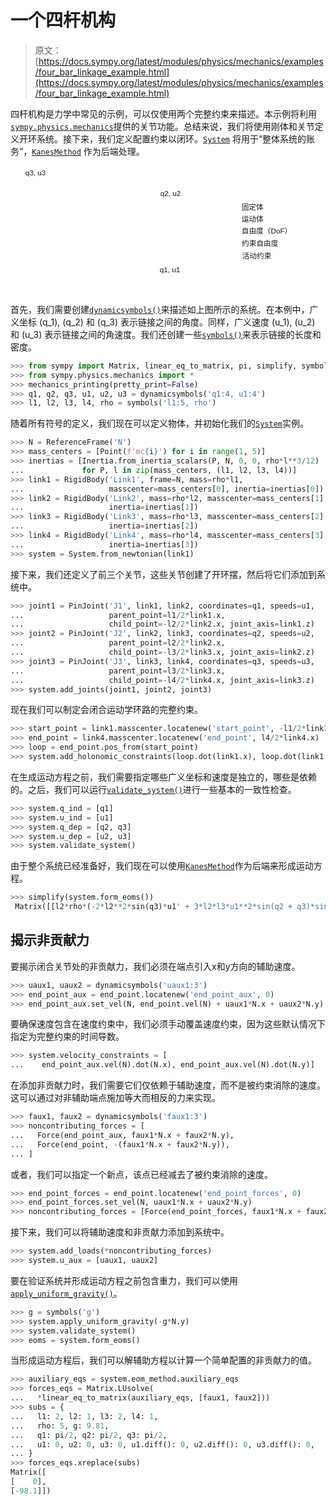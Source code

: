 # 一个四杆机构

> 原文：[https://docs.sympy.org/latest/modules/physics/mechanics/examples/four_bar_linkage_example.html](https://docs.sympy.org/latest/modules/physics/mechanics/examples/four_bar_linkage_example.html)

四杆机构是力学中常见的示例，可以仅使用两个完整约束来描述。本示例将利用[`sympy.physics.mechanics`](../index.html#module-sympy.physics.mechanics "sympy.physics.mechanics")提供的关节功能。总结来说，我们将使用刚体和关节定义开环系统。接下来，我们定义配置约束以闭环。[`System`](../api/system.html#sympy.physics.mechanics.system.System "sympy.physics.mechanics.system.System") 将用于“整体系统的账务”，[`KanesMethod`](../api/kane_lagrange.html#sympy.physics.mechanics.kane.KanesMethod "sympy.physics.mechanics.kane.KanesMethod") 作为后端处理。

<svg class="align-center" width="700" overflow="hidden" version="1.1" viewBox="0 0 688.80481 280.10239"><text transform="rotate(20.636022)" x="217.61748" y="-6.2926989" fill="#ffffff" font-family="Arial, Arial_MSFontService, sans-serif" font-size="16px" font-weight="400" stroke-width=".193657">链接3</text> <text transform="rotate(-59.450547)" x="-9.7048655" y="361.74994" fill="#ffffff" font-family="Arial, Arial_MSFontService, sans-serif" font-size="16px" font-weight="400" stroke-width=".193657">链接2</text> <text transform="rotate(-64.933169)" x="-117.5733" y="126.01302" fill="#ffffff" font-family="Arial, Arial_MSFontService, sans-serif" font-size="16px" font-weight="400" stroke-width=".193657">链接4</text> <text x="505.32043" y="148.07506" fill="CurrentColor" font-family="Arial, Arial_MSFontService, sans-serif" font-size="16px" font-weight="400" stroke-width=".193657">自由度（DoF）</text> <text x="506.57825" y="201.83926" fill="CurrentColor" font-family="Arial, Arial_MSFontService, sans-serif" font-size="16px" font-weight="400" stroke-width=".193657">活动约束</text> <text x="505.75793" y="174.5529" fill="CurrentColor" font-family="Arial, Arial_MSFontService, sans-serif" font-size="16px" font-weight="400" stroke-width=".193657">约束自由度</text> <text x="505.36731" y="121.73777" fill="CurrentColor" font-family="Arial, Arial_MSFontService, sans-serif" font-size="16px" font-weight="400" stroke-width=".193657">运动体</text> <text x="505.24231" y="95.400467" fill="CurrentColor" font-family="Arial, Arial_MSFontService, sans-serif" font-size="16px" font-weight="400" stroke-width=".193657">固定体</text> <text x="138.75917" y="240.86946" fill="CurrentColor" font-family="Arial, Arial_MSFontService, sans-serif" font-size="16px" font-weight="400" stroke-width=".193657"><tspan fill="#ffffff">链接1</tspan></text> <text x="326.16098" y="232.57265" fill="CurrentColor" font-family="Arial, Arial_MSFontService, sans-serif" font-size="16px" font-weight="400" stroke-width=".193657">q1, u1</text> <text x="32.488701" y="20.635042" fill="CurrentColor" font-family="Arial, Arial_MSFontService, sans-serif" font-size="16px" font-weight="400" stroke-width=".193657">q3, u3</text> <text x="327.66376" y="65.940979" fill="CurrentColor" font-family="Arial, Arial_MSFontService, sans-serif" font-size="16px" font-weight="400" stroke-width=".193657">q2, u2</text></svg>

首先，我们需要创建[`dynamicsymbols()`](../../vector/api/functions.html#sympy.physics.vector.dynamicsymbols "sympy.physics.vector.dynamicsymbols")来描述如上图所示的系统。在本例中，广义坐标 \(q_1\), \(q_2\) 和 \(q_3\) 表示链接之间的角度。同样，广义速度 \(u_1\), \(u_2\) 和 \(u_3\) 表示链接之间的角速度。我们还创建一些[`symbols()`](../../../core.html#sympy.core.symbol.symbols "sympy.core.symbol.symbols")来表示链接的长度和密度。

```py
>>> from sympy import Matrix, linear_eq_to_matrix, pi, simplify, symbols
>>> from sympy.physics.mechanics import *
>>> mechanics_printing(pretty_print=False)
>>> q1, q2, q3, u1, u2, u3 = dynamicsymbols('q1:4, u1:4')
>>> l1, l2, l3, l4, rho = symbols('l1:5, rho') 
```

随着所有符号的定义，我们现在可以定义物体，并初始化我们的[`System`](../api/system.html#sympy.physics.mechanics.system.System "sympy.physics.mechanics.system.System")实例。

```py
>>> N = ReferenceFrame('N')
>>> mass_centers = [Point(f'mc{i}') for i in range(1, 5)]
>>> inertias = [Inertia.from_inertia_scalars(P, N, 0, 0, rho*l**3/12)
...             for P, l in zip(mass_centers, (l1, l2, l3, l4))]
>>> link1 = RigidBody('Link1', frame=N, mass=rho*l1,
...                   masscenter=mass_centers[0], inertia=inertias[0])
>>> link2 = RigidBody('Link2', mass=rho*l2, masscenter=mass_centers[1],
...                   inertia=inertias[1])
>>> link3 = RigidBody('Link3', mass=rho*l3, masscenter=mass_centers[2],
...                   inertia=inertias[2])
>>> link4 = RigidBody('Link4', mass=rho*l4, masscenter=mass_centers[3],
...                   inertia=inertias[3])
>>> system = System.from_newtonian(link1) 
```

接下来，我们还定义了前三个关节，这些关节创建了开环摆，然后将它们添加到系统中。

```py
>>> joint1 = PinJoint('J1', link1, link2, coordinates=q1, speeds=u1,
...                   parent_point=l1/2*link1.x,
...                   child_point=-l2/2*link2.x, joint_axis=link1.z)
>>> joint2 = PinJoint('J2', link2, link3, coordinates=q2, speeds=u2,
...                   parent_point=l2/2*link2.x,
...                   child_point=-l3/2*link3.x, joint_axis=link2.z)
>>> joint3 = PinJoint('J3', link3, link4, coordinates=q3, speeds=u3,
...                   parent_point=l3/2*link3.x,
...                   child_point=-l4/2*link4.x, joint_axis=link3.z)
>>> system.add_joints(joint1, joint2, joint3) 
```

现在我们可以制定会闭合运动学环路的完整约束。

```py
>>> start_point = link1.masscenter.locatenew('start_point', -l1/2*link1.x)
>>> end_point = link4.masscenter.locatenew('end_point', l4/2*link4.x)
>>> loop = end_point.pos_from(start_point)
>>> system.add_holonomic_constraints(loop.dot(link1.x), loop.dot(link1.y)) 
```

在生成运动方程之前，我们需要指定哪些广义坐标和速度是独立的，哪些是依赖的。之后，我们可以运行[`validate_system()`](../api/system.html#sympy.physics.mechanics.system.System.validate_system "sympy.physics.mechanics.system.System.validate_system")进行一些基本的一致性检查。

```py
>>> system.q_ind = [q1]
>>> system.u_ind = [u1]
>>> system.q_dep = [q2, q3]
>>> system.u_dep = [u2, u3]
>>> system.validate_system() 
```

由于整个系统已经准备好，我们现在可以使用[`KanesMethod`](../api/kane_lagrange.html#sympy.physics.mechanics.kane.KanesMethod "sympy.physics.mechanics.kane.KanesMethod")作为后端来形成运动方程。

```py
>>> simplify(system.form_eoms())
 Matrix([[l2*rho*(-2*l2**2*sin(q3)*u1' + 3*l2*l3*u1**2*sin(q2 + q3)*sin(q2) + 3*l2*l3*sin(q2)*cos(q2 + q3)*u1' - 3*l2*l3*sin(q3)*u1' + 3*l2*l4*u1**2*sin(q2 + q3)*sin(q2) + 3*l2*l4*sin(q2)*cos(q2 + q3)*u1' + 3*l3**2*u1**2*sin(q2)*sin(q3) + 6*l3**2*u1*u2*sin(q2)*sin(q3) + 3*l3**2*u2**2*sin(q2)*sin(q3) + 2*l3**2*sin(q2)*cos(q3)*u1' + 2*l3**2*sin(q2)*cos(q3)*u2' - l3**2*sin(q3)*cos(q2)*u1' - l3**2*sin(q3)*cos(q2)*u2' + 3*l3*l4*u1**2*sin(q2)*sin(q3) + 6*l3*l4*u1*u2*sin(q2)*sin(q3) + 3*l3*l4*u2**2*sin(q2)*sin(q3) + 3*l3*l4*sin(q2)*cos(q3)*u1' + 3*l3*l4*sin(q2)*cos(q3)*u2' + l4**2*sin(q2)*u1' + l4**2*sin(q2)*u2' + l4**2*sin(q2)*u3')/(6*sin(q3))]]) 
```

## 揭示非贡献力

要揭示闭合关节处的非贡献力，我们必须在端点引入x和y方向的辅助速度。

```py
>>> uaux1, uaux2 = dynamicsymbols('uaux1:3')
>>> end_point_aux = end_point.locatenew('end_point_aux', 0)
>>> end_point_aux.set_vel(N, end_point.vel(N) + uaux1*N.x + uaux2*N.y) 
```

要确保速度包含在速度约束中，我们必须手动覆盖速度约束，因为这些默认情况下指定为完整约束的时间导数。

```py
>>> system.velocity_constraints = [
...    end_point_aux.vel(N).dot(N.x), end_point_aux.vel(N).dot(N.y)] 
```

在添加非贡献力时，我们需要它们仅依赖于辅助速度，而不是被约束消除的速度。这可以通过对非辅助端点施加等大而相反的力来实现。

```py
>>> faux1, faux2 = dynamicsymbols('faux1:3')
>>> noncontributing_forces = [
...   Force(end_point_aux, faux1*N.x + faux2*N.y),
...   Force(end_point, -(faux1*N.x + faux2*N.y)),
... ] 
```

或者，我们可以指定一个新点，该点已经减去了被约束消除的速度。

```py
>>> end_point_forces = end_point.locatenew('end_point_forces', 0)
>>> end_point_forces.set_vel(N, uaux1*N.x + uaux2*N.y)
>>> noncontributing_forces = [Force(end_point_forces, faux1*N.x + faux2*N.y)] 
```

接下来，我们可以将辅助速度和非贡献力添加到系统中。

```py
>>> system.add_loads(*noncontributing_forces)
>>> system.u_aux = [uaux1, uaux2] 
```

要在验证系统并形成运动方程之前包含重力，我们可以使用[`apply_uniform_gravity()`](../api/system.html#sympy.physics.mechanics.system.System.apply_uniform_gravity "sympy.physics.mechanics.system.System.apply_uniform_gravity")。

```py
>>> g = symbols('g')
>>> system.apply_uniform_gravity(-g*N.y)
>>> system.validate_system()
>>> eoms = system.form_eoms() 
```

当形成运动方程后，我们可以解辅助方程以计算一个简单配置的非贡献力的值。

```py
>>> auxiliary_eqs = system.eom_method.auxiliary_eqs
>>> forces_eqs = Matrix.LUsolve(
...   *linear_eq_to_matrix(auxiliary_eqs, [faux1, faux2]))
>>> subs = {
...   l1: 2, l2: 1, l3: 2, l4: 1,
...   rho: 5, g: 9.81,
...   q1: pi/2, q2: pi/2, q3: pi/2,
...   u1: 0, u2: 0, u3: 0, u1.diff(): 0, u2.diff(): 0, u3.diff(): 0,
... }
>>> forces_eqs.xreplace(subs)
Matrix([
[    0],
[-98.1]]) 
```
